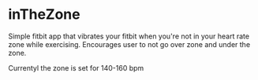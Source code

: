 # inTheZone
Simple fitbit app that vibrates your fitbit when you're not in your heart rate zone while exercising. Encourages user to not go over zone and under the zone.

Currentyl the zone is set for 140-160 bpm
